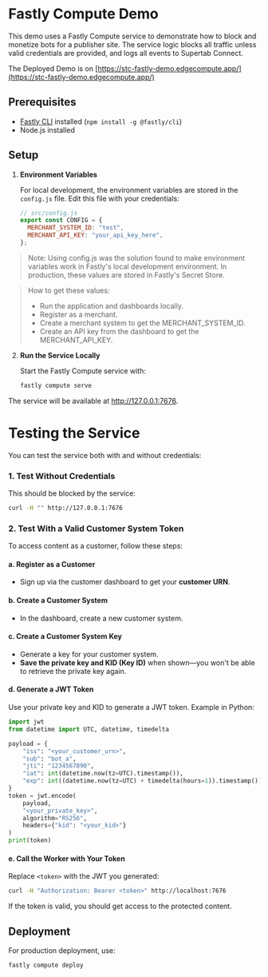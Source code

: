 # Fastly Compute Demo

This demo uses a Fastly Compute service to demonstrate how to block and monetize bots for a publisher site. The service logic blocks all traffic unless valid credentials are provided, and logs all events to Supertab Connect.

The Deployed Demo is on [https://stc-fastly-demo.edgecompute.app/](https://stc-fastly-demo.edgecompute.app/)

## Prerequisites

- [Fastly CLI](https://developer.fastly.com/learning/compute/) installed (`npm install -g @fastly/cli`)
- Node.js installed

## Setup

1. **Environment Variables**

   For local development, the environment variables are stored in the `config.js` file. Edit this file with your credentials:

   ```js
   // src/config.js
   export const CONFIG = {
     MERCHANT_SYSTEM_ID: "test",
     MERCHANT_API_KEY: "your_api_key_here",
   };


> Note: Using config.js was the solution found to make environment variables work in Fastly's local development environment. In production, these values are stored in Fastly's Secret Store.

> How to get these values:
> - Run the application and dashboards locally.
> - Register as a merchant.
> - Create a merchant system to get the MERCHANT_SYSTEM_ID.
> - Create an API key from the dashboard to get the MERCHANT_API_KEY.


2. **Run the Service Locally**

   Start the Fastly Compute service with:

   ```sh
   fastly compute serve

The service will be available at http://127.0.0.1:7676.



# Testing the Service
You can test the service both with and without credentials:

### 1. Test Without Credentials

This should be blocked by the service:

```sh
curl -H "" http://127.0.0.1:7676
```


### 2. Test With a Valid Customer System Token

To access content as a customer, follow these steps:

#### a. Register as a Customer

- Sign up via the customer dashboard to get your **customer URN**.

#### b. Create a Customer System

- In the dashboard, create a new customer system.

#### c. Create a Customer System Key

- Generate a key for your customer system.
- **Save the private key and KID (Key ID)** when shown—you won't be able to retrieve the private key again.

#### d. Generate a JWT Token

Use your private key and KID to generate a JWT token. Example in Python:

```python
import jwt
from datetime import UTC, datetime, timedelta

payload = {
    "iss": "<your_customer_urn>",
    "sub": "bot_a",
    "jti": "1234567890",
    "iat": int(datetime.now(tz=UTC).timestamp()),
    "exp": int((datetime.now(tz=UTC) + timedelta(hours=1)).timestamp()),
}
token = jwt.encode(
    payload,
    "<your_private_key>",
    algorithm="RS256",
    headers={"kid": "<your_kid>"}
)
print(token)
```

#### e. Call the Worker with Your Token

Replace `<token>` with the JWT you generated:

```sh
curl -H "Authorization: Bearer <token>" http://localhost:7676
```

If the token is valid, you should get access to the protected content.


## Deployment
For production deployment, use:

```sh
fastly compute deploy
```
